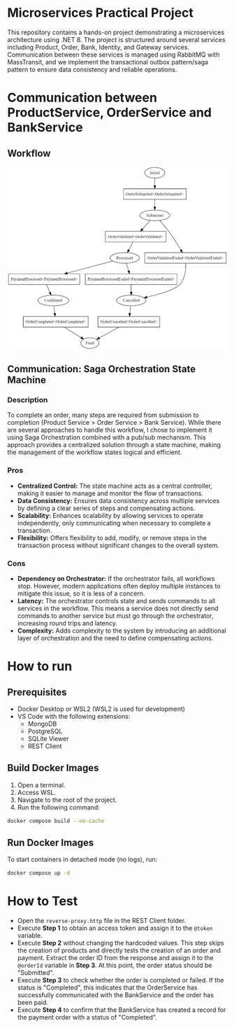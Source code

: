 # Microservices Practical Project

This repository contains a hands-on project demonstrating a microservices architecture using .NET 8. The project is structured around several services including Product, Order, Bank, Identity, and Gateway services. Communication between these services is managed using RabbitMQ with MassTransit, and we implement the transactional outbox pattern/saga pattern to ensure data consistency and reliable operations.

# Communication between ProductService, OrderService and BankService
## Workflow
![alt text](https://github.com/hptruc/msa-fundamental-hands-on/blob/main/Resources/workflow.png?raw=true)

## Communication: Saga Orchestration State Machine
### Description
To complete an order, many steps are required from submission to completion (Product Service > Order Service > Bank Service). While there are several approaches to handle this workflow, I chose to implement it using Saga Orchestration combined with a pub/sub mechanism. This approach provides a centralized solution through a state machine, making the management of the workflow states logical and efficient.
### Pros
- **Centralized Control:** The state machine acts as a central controller, making it easier to manage and monitor the flow of transactions.
- **Data Consistency:** Ensures data consistency across multiple services by defining a clear series of steps and compensating actions.
- **Scalability:** Enhances scalability by allowing services to operate independently, only communicating when necessary to complete a transaction.
- **Flexibility:** Offers flexibility to add, modify, or remove steps in the transaction process without significant changes to the overall system.
### Cons
- **Dependency on Orchestrator:** If the orchestrator fails, all workflows stop. However, modern applications often deploy multiple instances to mitigate this issue, so it is less of a concern.
- **Latency:** The orchestrator controls state and sends commands to all services in the workflow. This means a service does not directly send commands to another service but must go through the orchestrator, increasing round trips and latency.
- **Complexity:** Adds complexity to the system by introducing an additional layer of orchestration and the need to define compensating actions.

# How to run
## Prerequisites
- Docker Desktop or WSL2 (WSL2 is used for development)
- VS Code with the following extensions:
    - MongoDB
    - PostgreSQL
    - SQLite Viewer
    - REST Client
## Build Docker Images
1. Open a terminal.
2. Access WSL.
3. Navigate to the root of the project.
4. Run the following command:

```bash
docker compose build --no-cache
```
## Run Docker Images
To start containers in detached mode (no logs), run:

```bash
docker compose up -d
```
# How to Test
- Open the `reverse-proxy.http` file in the REST Client folder.
- Execute **Step 1** to obtain an access token and assign it to the `@token` variable.
- Execute **Step 2** without changing the hardcoded values. This step skips the creation of products and directly tests the creation of an order and payment. Extract the order ID from the response and assign it to the `@orderId` variable in **Step 3**. At this point, the order status should be "Submitted".
- Execute **Step 3** to check whether the order is completed or failed. If the status is "Completed", this indicates that the OrderService has successfully communicated with the BankService and the order has been paid.
- Execute **Step 4** to confirm that the BankService has created a record for the payment order with a status of "Completed".
